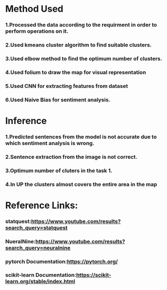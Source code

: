 # Method Used

### 1.Processed the data according to the requirment in order to perform operations on it.
### 2.Used kmeans cluster algorithm to find suitable clusters.
### 3.Used elbow method to find the optimum number of clusters.
### 4.Used folium to draw the map for visual representation
### 5.Used CNN for extracting features from dataset
### 6.Used Naive Bias for sentiment analysis.


# Inference
### 1.Predicted sentences from the model is not accurate due to which sentiment analysis is wrong.

### 2.Sentence extraction from the image is not correct.
### 3.Optimum number of cluters in the task 1.
### 4.In UP the clusters almost covers the entire area in the map




# Reference Links:
### statquest:https://www.youtube.com/results?search_query=statquest
### NueralNine:https://www.youtube.com/results?search_query=neuralnine
### pytorch Documentation:https://pytorch.org/
### scikit-learn Documentation:https://scikit-learn.org/stable/index.html




